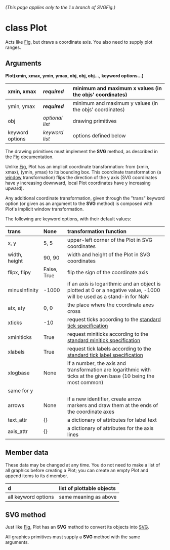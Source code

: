 _(This page applies only to the 1.x branch of SVGFig.)_

# class Plot #

Acts like [Fig](ClassFig.md), but draws a coordinate axis.  You also need to supply plot ranges.

## Arguments ##

**Plot(xmin, xmax, ymin, ymax, obj, obj, obj..., keyword options...)**

| xmin, xmax | _**required**_ | minimum and maximum x values (in the objs' coordinates) |
|:-----------|:---------------|:--------------------------------------------------------|
| ymin, ymax | _**required**_ | minimum and maximum y values (in the objs' coordinates) |
| obj | _optional list_ | drawing primitives |
| keyword options | _keyword list_ | options defined below |

The drawing primitives must implement the **SVG** method, as described
in the [Fig](ClassFig.md) documentation.

Unlike [Fig](ClassFig.md), Plot has an implicit coordinate transformation:
from (xmin, xmax), (ymin, ymax) to its bounding box.  This coordinate
transformation (a [window](DefWindow.md) transformation) flips the
direction of the y axis (SVG coordinates have y increasing downward,
local Plot coordinates have y increasing upward).

Any additional coordinate transformation, given through the "trans"
keyword option (or given as an argument to the **SVG** method) is
composed with Plot's implicit window transformation.

The following are keyword options, with their default values:

| trans | None | transformation function |
|:------|:-----|:------------------------|
| x, y | 5, 5 | upper-left corner of the Plot in SVG coordinates |
| width, height | 90, 90 | width and height of the Plot in SVG coordinates |
| flipx, flipy | False, True | flip the sign of the coordinate axis |
| minusInfinity | -1000 | if an axis is logarithmic and an object is plotted at 0 or a negative value, -1000 will be used as a stand-in for NaN |
| atx, aty | 0, 0 | the place where the coordinate axes cross |
| xticks | -10 | request ticks according to the [standard tick specification](TickSpecification.md) |
| xminiticks | True | request miniticks according to the [standard minitick specification](TickSpecification.md) |
| xlabels | True | request tick labels according to the [standard tick label specification](TickSpecification.md) |
| xlogbase | None | if a number, the axis and transformation are logarithmic with ticks at the given base (10 being the most common) |
| same for y |  |  |
| arrows | None | if a new identifier, create arrow markers and draw them at the ends of the coordinate axes |
| text\_attr | {} | a dictionary of attributes for label text |
| axis\_attr | {} | a dictionary of attributes for the axis lines |

## Member data ##

These data may be changed at any time.  You do not need to make a list
of all graphics before creating a Plot; you can create an empty Plot and
append items to its `d` member.

| d | list of plottable objects |
|:--|:--------------------------|
| all keyword options | same meaning as above |

## SVG method ##

Just like [Fig](ClassFig.md), Plot has an **SVG** method to convert its objects into [SVG](ClassSVG.md).

All graphics primitives must supply a **SVG** method with the same arguments.